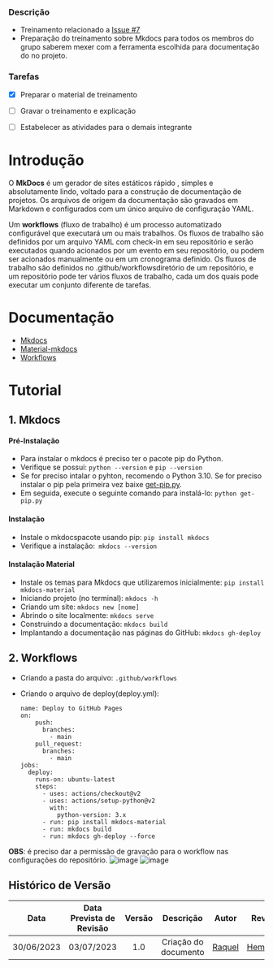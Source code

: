 
### Descrição
- Treinamento relacionado a [Issue #7](https://github.com/ResidenciaTICBrisa/05_PipelineFinatec/issues/7)
- Preparação do treinamento sobre Mkdocs para todos os membros do grupo saberem mexer com a ferramenta escolhida para documentação do no projeto.

### Tarefas
- [x] Preparar o material de treinamento
- [ ] Gravar o treinamento e explicação
- [ ] Estabelecer as atividades para o demais integrante





# Introdução
O **MkDocs** é um gerador de sites estáticos rápido , simples e absolutamente lindo, voltado para a construção de documentação de projetos. Os arquivos de origem da documentação são gravados em Markdown e configurados com um único arquivo de configuração YAML.

Um **workflows** (fluxo de trabalho) é um processo automatizado configurável que executará um ou mais trabalhos. Os fluxos de trabalho são definidos por um arquivo YAML com check-in em seu repositório e serão executados quando acionados por um evento em seu repositório, ou podem ser acionados manualmente ou em um cronograma definido.
Os fluxos de trabalho são definidos no .github/workflowsdiretório de um repositório, e um repositório pode ter vários fluxos de trabalho, cada um dos quais pode executar um conjunto diferente de tarefas.

# Documentação
- [Mkdocs](https://www.mkdocs.org/user-guide/installation/)
- [Material-mkdocs](https://squidfunk.github.io/mkdocs-material/getting-started/)
- [Workflows](https://docs.github.com/en/actions/using-workflows/about-workflows#about-workf)



# Tutorial
## 1. Mkdocs
#### Pré-Instalação
- Para instalar o mkdocs é preciso ter o pacote pip do Python. 
- Verifique se possui: `python --version` e `pip --version`
- Se for preciso intalar o pyhton, recomendo o Python 3.10. Se for preciso instalar o pip pela primeira vez baixe [get-pip.py](https://bootstrap.pypa.io/get-pip.py). 
- Em seguida, execute o seguinte comando para instalá-lo: `python get-pip.py
`
#### Instalação
- Instale o mkdocspacote usando pip: `pip install mkdocs`
- Verifique a instalação:` mkdocs --version`

#### Instalação Material
- Instale os temas para Mkdocs que utilizaremos inicialmente: `pip install mkdocs-material`
- Iniciando projeto (no terminal):  `mkdocs -h`
- Criando um site: `mkdocs new [nome]`
- Abrindo o site localmente: `mkdocs serve`
- Construindo a documentação: `mkdocs build`
- Implantando a documentação nas páginas do GitHub: `mkdocs gh-deploy`

## 2. Workflows
- Criando a pasta do arquivo: `.github/workflows`
- Criando o arquivo de deploy(deploy.yml):

  ```
  name: Deploy to GitHub Pages
  on:
      push:
        branches:
          - main
      pull_request:
        branches:
          - main
  jobs:
    deploy:
      runs-on: ubuntu-latest
      steps:
        - uses: actions/checkout@v2
        - uses: actions/setup-python@v2
          with:
            python-version: 3.x
        - run: pip install mkdocs-material
        - run: mkdocs build
        - run: mkdocs gh-deploy --force
  ```


**OBS**: é preciso dar a permissão de gravação para o workflow nas configurações do repositório.
![image](https://github.com/ResidenciaTICBrisa/05_PipelineFinatec/assets/81540491/fef08195-3460-4b29-9985-ac6d1ad12111)
![image](https://github.com/ResidenciaTICBrisa/05_PipelineFinatec/assets/81540491/586682bd-caae-4f5d-b7ee-2f6480cf9843)



## Histórico de Versão
|    Data    | Data Prevista de Revisão | Versão |      Descrição       |                                                                Autor                                                                 |               Revisor               |
| :--------: | :----------------------: | :----: | :------------------: | :----------------------------------------------------------------------------------------------------------------------------------: | :---------------------------------: |
| 30/06/2023 |        03/07/2023        |  1.0   | Criação do documento | [Raquel](https://github.com/cansancaojennifer)  | [Hemanoel](https://github.com/hemanoelbritoF) |